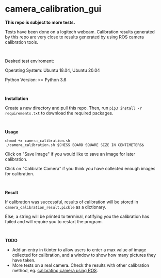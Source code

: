 # camera_calibration_gui

__This repo is subject to more tests.__

Tests have been done on a logitech webcam. Calibration results generated by this repo are very close to results generated by using ROS camera calibration tools.

</br>

Desired test enviroment:

Operating System: Ubuntu 18.04, Ubuntu 20.04

Python Version: >= Python 3.6

</br>


__Installation__

Create a new directory and pull this repo. Then, run `pip3 install -r requirements.txt` to download the required packages. 

</br>

__Usage__

```
chmod +x camera_calibration.sh
./camera_calibration.sh $CHESS BOARD SQUARE SIZE IN CENTIMETERS$
```

Click on "Save Image" if you would like to save an image for later calibration.

Click on "Calibrate Camera" if you think you have collected enough images for calibration.

</br>


__Result__

If calibration was successful, results of calibration will be stored in `camera_calibration_result.pickle` as a dictionary. 

Else, a string will be printed to terminal, notifying you the calibration has failed and will require you to restart the program.

</br>

__TODO__

- Add an entry in tkinter to allow users to enter a max value of image collected for calibration, and a window to show how many pictures they have taken.
- More tests on a real camera. Check the results with other calibration method, eg. [calibrating camera using ROS](http://wiki.ros.org/camera_calibration).

